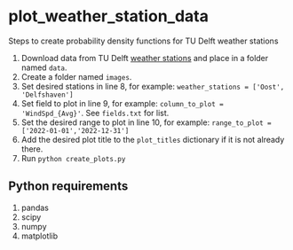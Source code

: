 # plot_weather_station_data

Steps to create probability density functions for TU Delft weather stations

1. Download data from TU Delft [weather stations](https://weather.tudelft.nl/csv/) and place in a folder named ```data```.
2. Create a folder named ```images```.
3. Set desired stations in line 8, for example: ```weather_stations = ['Oost', 'Delfshaven']```
4. Set field to plot in line 9, for example: ```column_to_plot = 'WindSpd_{Avg}'```. See ```fields.txt``` for list.
5. Set the desired range to plot in line 10, for example: ```range_to_plot = ['2022-01-01','2022-12-31']```
6. Add the desired plot title to the ```plot_titles``` dictionary if it is not already there.
7. Run ```python create_plots.py```

## Python requirements
1. pandas
2. scipy
4. numpy
5. matplotlib
